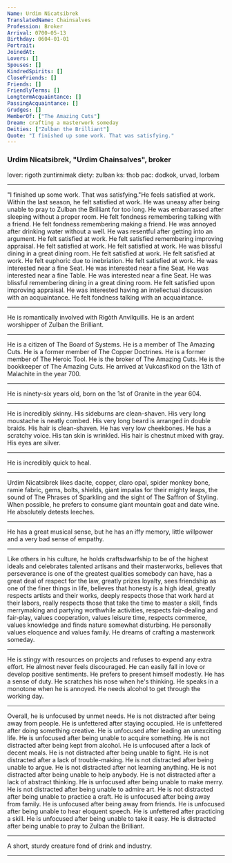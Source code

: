```yaml
---
Name: Urdim Nicatsibrek
TranslatedName: Chainsalves
Profession: Broker    
Arrival: 0700-05-13
Birthday: 0604-01-01
Portrait:
JoinedAt: 
Lovers: []
Spouses: []
KindredSpirits: []
CloseFriends: []
Friends: []
FriendlyTerms: []
LongtermAcquaintance: []
PassingAcquaintance: []
Grudges: []
MemberOf: ["The Amazing Cuts"]
Dream: crafting a masterwork someday
Deities: ["Zulban the Brilliant"]
Quote: "I finished up some work. That was satisfying."
---
```


### Urdim Nicatsibrek, "Urdim Chainsalves", broker 

lover: rigoth zuntirnimak
diety: zulban
ks: thob
pac: dodkok, urvad, lorbam
 
***

"I finished up some work. That was satisfying."He feels satisfied at work. Within the last season, he felt satisfied at work. He was uneasy after being unable to pray to Zulban the Brilliant for too long. He was embarrassed after sleeping without a proper room. He felt fondness remembering talking with a friend. He felt fondness remembering making a friend. He was annoyed after drinking water without a well. He was resentful after getting into an argument. He felt satisfied at work. He felt satisfied remembering improving appraisal. He felt satisfied at work. He felt satisfied at work. He was blissful dining in a great dining room. He felt satisfied at work. He felt satisfied at work. He felt euphoric due to inebriation. He felt satisfied at work. He was interested near a fine Seat. He was interested near a fine Seat. He was interested near a fine Table. He was interested near a fine Seat. He was blissful remembering dining in a great dining room. He felt satisfied upon improving appraisal. He was interested having an intellectual discussion with an acquaintance. He felt fondness talking with an acquaintance. 
***

He is romantically involved with Rigòth Anvilquills. He is an ardent worshipper of Zulban the Brilliant. 
***

He is a citizen of The Board of Systems. He is a member of The Amazing Cuts. He is a former member of The Copper Doctrines. He is a former member of The Heroic Tool. He is the broker of The Amazing Cuts. He is the bookkeeper of The Amazing Cuts. He arrived at Vukcasfikod on the 13th of Malachite in the year 700. 
***

He is ninety-six years old, born on the 1st of Granite in the year 604. 
***

He is incredibly skinny. His sideburns are clean-shaven. His very long moustache is neatly combed. His very long beard is arranged in double braids. His hair is clean-shaven. He has very low cheekbones. He has a scratchy voice. His tan skin is wrinkled. His hair is chestnut mixed with gray. His eyes are silver. 
***

He is incredibly quick to heal. 
***

Urdim Nicatsibrek likes dacite, copper, claro opal, spider monkey bone, ramie fabric, gems, bolts, shields, giant impalas for their mighty leaps, the sound of The Phrases of Sparkling and the sight of The Saffron of Styling. When possible, he prefers to consume giant mountain goat and date wine. He absolutely detests leeches. 
***

He has a great musical sense, but he has an iffy memory, little willpower and a very bad sense of empathy. 
***

Like others in his culture, he holds craftsdwarfship to be of the highest ideals and celebrates talented artisans and their masterworks, believes that perseverance is one of the greatest qualities somebody can have, has a great deal of respect for the law, greatly prizes loyalty, sees friendship as one of the finer things in life, believes that honesty is a high ideal, greatly respects artists and their works, deeply respects those that work hard at their labors, really respects those that take the time to master a skill, finds merrymaking and partying worthwhile activities, respects fair-dealing and fair-play, values cooperation, values leisure time, respects commerce, values knowledge and finds nature somewhat disturbing. He personally values eloquence and values family. He dreams of crafting a masterwork someday. 
***

He is stingy with resources on projects and refuses to expend any extra effort. He almost never feels discouraged. He can easily fall in love or develop positive sentiments. He prefers to present himself modestly. He has a sense of duty. He scratches his nose when he's thinking. He speaks in a monotone when he is annoyed. He needs alcohol to get through the working day. 
***

Overall, he is unfocused by unmet needs. He is not distracted after being away from people. He is unfettered after staying occupied. He is unfettered after doing something creative. He is unfocused after leading an unexciting life. He is unfocused after being unable to acquire something. He is not distracted after being kept from alcohol. He is unfocused after a lack of decent meals. He is not distracted after being unable to fight. He is not distracted after a lack of trouble-making. He is not distracted after being unable to argue. He is not distracted after not learning anything. He is not distracted after being unable to help anybody. He is not distracted after a lack of abstract thinking. He is unfocused after being unable to make merry. He is not distracted after being unable to admire art. He is not distracted after being unable to practice a craft. He is unfocused after being away from family. He is unfocused after being away from friends. He is unfocused after being unable to hear eloquent speech. He is unfettered after practicing a skill. He is unfocused after being unable to take it easy. He is distracted after being unable to pray to Zulban the Brilliant. 
***

A short, sturdy creature fond of drink and industry. 
***
